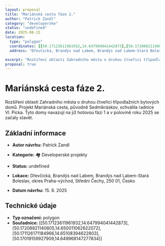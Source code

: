 ```yaml
---
layout: proposal
title: "Mariánská cesta fáze 2."
author: "Patrick Zandl"
category: "developerske"
status: "undefined"
date: 2025-08-15
location:
  type: "polygon"
  coordinates: [[50.17123611961932,14.647994041442873],[50.17208821140805,14.650011062622072],[50.171126171184966,14.65108394622803],[50.17019159927909,14.649968147277834]]
  address: "Dřevčická, Brandýs nad Labem, Brandýs nad Labem-Stará Boleslav, okres Praha-východ, Střední Čechy, 250 01, Česko"

excerpt: "Rozšíření oblasti Zahradního města o druhou čtveřici třípodlažních bytových domů."
proposal: true
---
```


# Mariánská cesta fáze 2.

Rozšíření oblasti Zahradního města o druhou čtveřici třípodlažních bytových domů. Projekt Mariánská cesta, původně Sedmikráskov, schválila radnice Vl. Picka. Tyto domy navazují na již hotovou fázi 1 a v polovině roku 2025 se začaly stavět.

## Základní informace

- **Autor návrhu:** Patrick Zandl
- **Kategorie:** 🏘️ Developerské projekty
- **Status:** undefined
- **Lokace:** Dřevčická, Brandýs nad Labem, Brandýs nad Labem-Stará Boleslav, okres Praha-východ, Střední Čechy, 250 01, Česko

- **Datum návrhu:** 15. 8. 2025

## Technické údaje

- **Typ označení:** polygon
- **Souřadnice:** [[50.17123611961932,14.647994041442873],[50.17208821140805,14.650011062622072],[50.171126171184966,14.65108394622803],[50.17019159927909,14.649968147277834]]

